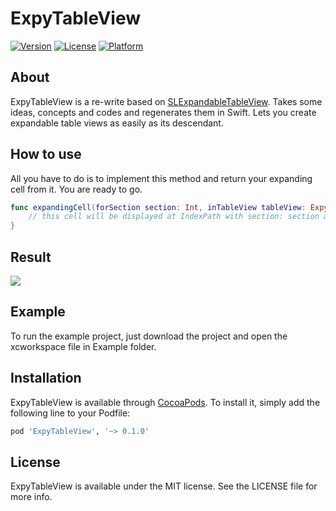 # ExpyTableView

[![Version](https://img.shields.io/cocoapods/v/ExpyTableView.svg?style=flat)](http://cocoapods.org/pods/ExpyTableView)
[![License](https://img.shields.io/cocoapods/l/ExpyTableView.svg?style=flat)](http://cocoapods.org/pods/ExpyTableView)
[![Platform](https://img.shields.io/cocoapods/p/ExpyTableView.svg?style=flat)](http://cocoapods.org/pods/ExpyTableView)

## About
ExpyTableView is a re-write based on [SLExpandableTableView](https://github.com/OliverLetterer/SLExpandableTableView). Takes some ideas, concepts and codes and regenerates them in Swift. Lets you create expandable table views as easily as its descendant. 

## How to use

All you have to do is to implement this method and return your expanding cell from it. You are ready to go.

```swift
func expandingCell(forSection section: Int, inTableView tableView: ExpyTableView) -> UITableViewCell {
    // this cell will be displayed at IndexPath with section: section and row 0
}
```

## Result 

<img src="https://github.com/okhanokbay/ExpyTableView/Screenshots/sample_screen.png">

## Example

To run the example project, just download the project and open the xcworkspace file in Example folder.


## Installation

ExpyTableView is available through [CocoaPods](http://cocoapods.org). To install
it, simply add the following line to your Podfile:

```ruby
pod 'ExpyTableView', '~> 0.1.0'
```

## License

ExpyTableView is available under the MIT license. See the LICENSE file for more info.
